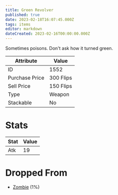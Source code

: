 ```yaml
---
title: Green Revolver
published: true
date: 2023-02-18T16:07:45.000Z
tags: items
editor: markdown
dateCreated: 2023-02-16T00:00:00.000Z
---
```


Sometimes poisons. Don't ask how it turned green.

|Attribute|Value|
|-|-|
|ID|1552|
|Purchase Price|300 Flips|
|Sell Price|150 Flips|
|Type|Weapon|
|Stackable|No|

# Stats
|Stat|Value|
|-|-|
|Atk|19|

# Dropped From
 * [Zombie](/monsters/zombie.md) (1%)
